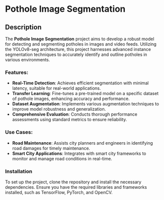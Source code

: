 

# Pothole Image Segmentation

## Description

The **Pothole Image Segmentation** project aims to develop a robust model for detecting and segmenting potholes in images and video feeds. Utilizing the YOLOv8-seg architecture, this project harnesses advanced instance segmentation techniques to accurately identify and outline potholes in various environments. 

### Features:
- **Real-Time Detection**: Achieves efficient segmentation with minimal latency, suitable for real-world applications.
- **Transfer Learning**: Fine-tunes a pre-trained model on a specific dataset of pothole images, enhancing accuracy and performance.
- **Dataset Augmentation**: Implements various augmentation techniques to improve model robustness and generalization.
- **Comprehensive Evaluation**: Conducts thorough performance assessments using standard metrics to ensure reliability.

### Use Cases:
- **Road Maintenance**: Assists city planners and engineers in identifying road damages for timely maintenance.
- **Smart City Applications**: Integrates with smart city frameworks to monitor and manage road conditions in real-time.

### Installation
To set up the project, clone the repository and install the necessary dependencies. Ensure you have the required libraries and frameworks installed, such as TensorFlow, PyTorch, and OpenCV.

